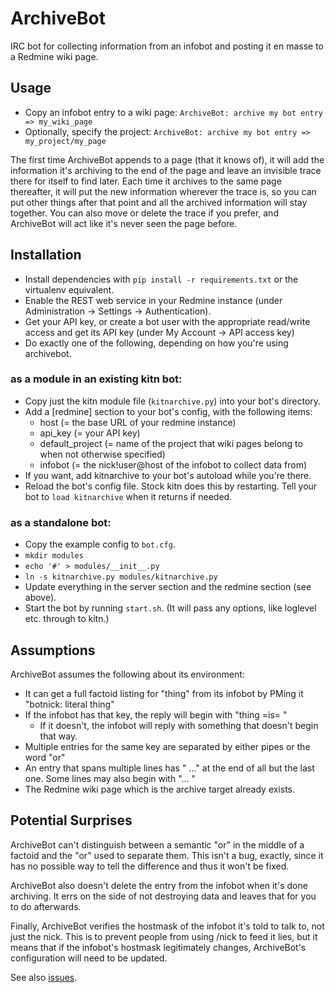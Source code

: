ArchiveBot
===========

IRC bot for collecting information from an infobot and posting it en masse to a Redmine wiki page.

Usage
-----
* Copy an infobot entry to a wiki page: `ArchiveBot: archive my bot entry => my_wiki_page`
* Optionally, specify the project: `ArchiveBot: archive my bot entry => my_project/my_page`

The first time ArchiveBot appends to a page (that it knows of), it will add the information it's archiving to the end of the page and leave an invisible trace there for itself to find later. Each time it archives to the same page thereafter, it will put the new information wherever the trace is, so you can put other things after that point and all the archived information will stay together. You can also move or delete the trace if you prefer, and ArchiveBot will act like it's never seen the page before.

Installation
------------

* Install dependencies with `pip install -r requirements.txt` or the virtualenv equivalent.
* Enable the REST web service in your Redmine instance (under Administration -> Settings -> Authentication).
* Get your API key, or create a bot user with the appropriate read/write access and get its API key (under My Account -> API access key)
* Do exactly one of the following, depending on how you're using archivebot.

### as a module in an existing kitn bot:

* Copy just the kitn module file (`kitnarchive.py`) into your bot's directory.
* Add a [redmine] section to your bot's config, with the following items:
  * host (= the base URL of your redmine instance)
  * api_key (= your API key)
  * default_project (= name of the project that wiki pages belong to when not otherwise specified)
  * infobot (= the nick!user@host of the infobot to collect data from)
* If you want, add kitnarchive to your bot's autoload while you're there.
* Reload the bot's config file. Stock kitn does this by restarting. Tell your bot to `load kitnarchive` when it returns if needed.

### as a standalone bot:

* Copy the example config to `bot.cfg`.
* `mkdir modules`
* `echo '#' > modules/__init__.py`
* `ln -s kitnarchive.py modules/kitnarchive.py`
* Update everything in the server section and the redmine section (see above).
* Start the bot by running `start.sh`. (It will pass any options, like loglevel etc. through to kitn.)

Assumptions
-----------

ArchiveBot assumes the following about its environment:
* It can get a full factoid listing for "thing" from its infobot by PMing it "botnick: literal thing"
* If the infobot has that key, the reply will begin with "thing =is= "
  * If it doesn't, the infobot will reply with something that doesn't begin that way.
* Multiple entries for the same key are separated by either pipes or the word "or"
* An entry that spans multiple lines has " ..." at the end of all but the last one. Some lines may also begin with "... "
* The Redmine wiki page which is the archive target already exists.

Potential Surprises
-------------------

ArchiveBot can't distinguish between a semantic "or" in the middle of a factoid and the "or" used to separate them. This isn't a bug, exactly, since it has no possible way to tell the difference and thus it won't be fixed.

ArchiveBot also doesn't delete the entry from the infobot when it's done archiving. It errs on the side of not destroying data and leaves that for you to do afterwards.

Finally, ArchiveBot verifies the hostmask of the infobot it's told to talk to, not just the nick. This is to prevent people from using /nick to feed it lies, but it means that if the infobot's hostmask legitimately changes, ArchiveBot's configuration will need to be updated.

See also [issues](https://github.com/relsqui/archivebot/issues).
